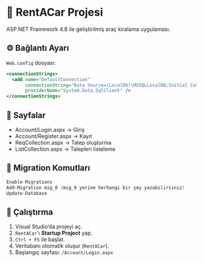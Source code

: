 # 🚗 RentACar Projesi

ASP.NET Framework 4.8 ile geliştirilmiş araç kiralama uygulaması.  

## ⚙️ Bağlantı Ayarı
`Web.config` dosyası:
```xml
<connectionStrings>
  <add name="DefaultConnection"
       connectionString="Data Source=(LocalDb)\MSSQLLocalDB;Initial Catalog=RentACar;Integrated Security=True"
       providerName="System.Data.SqlClient" />
</connectionStrings>
```

## 📄 Sayfalar
- Account/Login.aspx → Giriş
- Account/Register.aspx → Kayıt
- ReqCollection.aspx → Talep oluşturma
- ListCollection.aspx → Talepleri listeleme

## 🧱 Migration Komutları
```powershell
Enable-Migrations
Add-Migration mig_0 (mig_0 yerine herhangi bir şey yazabilirsiniz)
Update-Database
```

## 🚀 Çalıştırma
1. Visual Studio’da projeyi aç.  
2. `RentACar`'ı **Startup Project** yap.  
3. `Ctrl + F5` ile başlat.  
4. Veritabanı otomatik oluşur (`RentACar`).  
5. Başlangıç sayfası: `/Account/Login.aspx`
